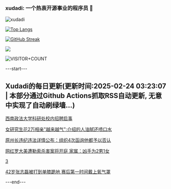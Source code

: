 ### xudadi: 一个热衷开源事业的程序员 👋

![xudadi](https://github-readme-stats-git-masterorgs-github-readme-stats-team.vercel.app/api?username=xudadi)

[![Top Langs](https://github-readme-stats.vercel.app/api/top-langs/?username=xudadi)](https://github.com/anuraghazra/github-readme-stats)

[![GitHub Streak](https://streak-stats.demolab.com?user=xudadi&locale=zh_Hans)](https://git.io/streak-stats)

![](https://raw.githubusercontent.com/xudadi/xudadi/main/assets/github-contribution-grid-snake.svg)

![VISITOR+COUNT](https://komarev.com/ghpvc/?username=xudadi&label=VISITOR+COUNT)


---start---

## Xudadi的每日更新(更新时间:2025-02-24 03:23:07 | 本部分通过Github Actions抓取RSS自动更新, 无意中实现了自动刷绿墙...)

[西南政法大学科研处校内招聘启事](https://www.gongkaoleida.com/article/2297346)

[女研究生花2万相亲"越来越气":介绍的人油腻还喷口水](https://m.163.com/news/article/JP3BVKJV00019B3E.html)

[原州长违纪违法详情公布：组织4次函询他都予以否认](https://m.163.com/news/article/JP32TDC00530M570.html)

[网红罗大美遭勒索杀害案将开庭 家属：凶手为2男1女](https://m.163.com/news/article/JP2MIB1K0514R9OJ.html)

[3](https://m.163.com/touch/news/sub/domestic)

[42岁张志磊被打到单膝跪地 赛后第一时间戴上氧气罩](https://m.163.com/news/article/JP2NSUOR0514R9P4.html)

---end---

